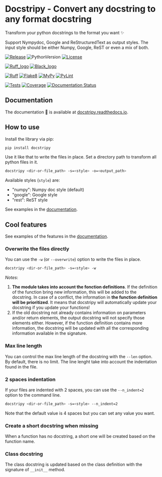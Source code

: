 # Docstripy - Convert any docstring to any format docstring

Transform your python docstrings to the format you want :sparkles:

Support Nympydoc, Google and ReStructuredText as output styles.
The input style should be either Numpy, Google, ReST or even a mix of both.

[![Release](https://img.shields.io/github/v/tag/valentingol/docstripy?label=Pypi&logo=pypi&logoColor=yellow)](https://pypi.org/project/docstripy/)
![PythonVersion](https://img.shields.io/badge/Python-3.7%20%7E%203.11-informational)
[![License](https://img.shields.io/github/license/valentingol/docstripy?color=999)](https://stringfixer.com/fr/MIT_license)

[![Ruff_logo](https://img.shields.io/endpoint?url=https://raw.githubusercontent.com/charliermarsh/ruff/main/assets/badge/v1.json)](https://github.com/charliermarsh/ruff)
[![Black_logo](https://img.shields.io/badge/code%20style-black-000000.svg)](https://github.com/psf/black)

[![Ruff](https://github.com/valentingol/docstripy/actions/workflows/ruff.yaml/badge.svg)](https://github.com/valentingol/docstripy/actions/workflows/ruff.yaml)
[![Flake8](https://github.com/valentingol/docstripy/actions/workflows/flake.yaml/badge.svg)](https://github.com/valentingol/docstripy/actions/workflows/flake.yaml)
[![MyPy](https://github.com/valentingol/docstripy/actions/workflows/mypy.yaml/badge.svg)](https://github.com/valentingol/docstripy/actions/workflows/mypy.yaml)
[![PyLint](https://img.shields.io/endpoint?url=https://gist.githubusercontent.com/valentingol/5816178f37cee2c013f2e656666c898a/raw/npdocify_pylint.json)](https://github.com/valentingol/docstripy/actions/workflows/pylint.yaml)

[![Tests](https://github.com/valentingol/docstripy/actions/workflows/tests.yaml/badge.svg)](https://github.com/valentingol/docstripy/actions/workflows/tests.yaml)
[![Coverage](https://img.shields.io/endpoint?url=https://gist.githubusercontent.com/valentingol/6fd638b90ac10eced712b8d5ca83b04f/raw/npdocify_tests.json)](https://github.com/valentingol/docstripy/actions/workflows/tests.yaml)
[![Documentation Status](https://readthedocs.org/projects/docstripy/badge/?version=latest)](https://docstripy.readthedocs.io/en/latest/?badge=latest)

## Documentation

The documentation :memo: is available at
[docstripy.readthedocs.io](https://docstripy.readthedocs.io/en/latest/).

## How to use

Install the library via pip:

```bash
pip install docstripy
```

Use it like that to write the files in place.
Set a directory path to transform all python files in it.

```bash
docstripy <dir-or-file_path> -s=<style> -o=<output_path>
```

Available styles (`style`) are:

* "numpy": Numpy doc style (default)
* "google": Google style
* "rest": ReST style

See examples in the
[documentation](https://docstripy.readthedocs.io/en/latest/howto.html).

## Cool features

See examples of the features in the
[documentation](https://docstripy.readthedocs.io/en/latest/features.html).

### Overwrite the files directly

You can use the `-w` (or `--overwrite`) option to write the files in place.

```bash
docstripy <dir-or-file_path> -s=<style> -w
```

*Notes*:

1) **The module takes into account the fonction definitions**.
If the definition of the function bring new information, this will be added to the docstring.
In case of a conflict, the information in **the function definition will be prioritized**.
It means that docstripy will automatically update your docstring if you update your functions!
2) If the old docstring not already contains information on parameters and/or
return elements, the output docstring will not specify those elements either.
However, if the function definition contains more information, the docstring will
be updated with all the corresponding information available in the signature.

### Max line length

You can control the max line length of the docstring with the `--len` option.
By default, there is no limit. The line lenght take into account the indentation
found in the file.

### 2 spaces indentation

If your files are indented with 2 spaces, you can use the `--n_indent=2` option to
the command line.

```bash
docstripy <dir-or-file_path> -s=<style> --n_indent=2
```

Note that the default value is 4 spaces but you can set any value you want.

### Create a short docstring when missing

When a function has no docstring, a short one will be created based on
the function name.

### Class docstring

The class docstring is updated based on the class definition with the signature
of `__init__` method.
